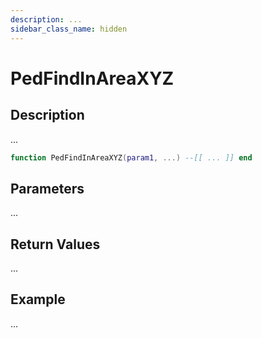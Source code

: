```yaml
---
description: ...
sidebar_class_name: hidden
---
```


# PedFindInAreaXYZ

## Description

...

```lua
function PedFindInAreaXYZ(param1, ...) --[[ ... ]] end
```

## Parameters

...

## Return Values

...

## Example

...

